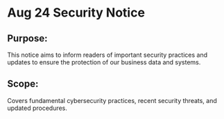 # Aug 24 Security Notice

## Purpose: 
This notice aims to inform readers of important security practices and updates to ensure the protection of our business data and systems.
## Scope: 
Covers fundamental cybersecurity practices, recent security threats, and updated procedures.

